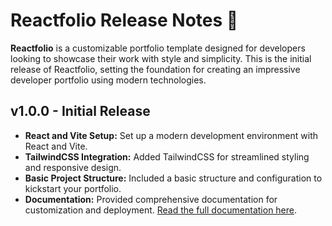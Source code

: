 # Reactfolio Release Notes 🚀

**Reactfolio** is a customizable portfolio template designed for developers looking to showcase their work with style and simplicity. This is the initial release of Reactfolio, setting the foundation for creating an impressive developer portfolio using modern technologies.

## v1.0.0 - Initial Release
- **React and Vite Setup:** Set up a modern development environment with React and Vite.
- **TailwindCSS Integration:** Added TailwindCSS for streamlined styling and responsive design.
- **Basic Project Structure:** Included a basic structure and configuration to kickstart your portfolio.
- **Documentation:** Provided comprehensive documentation for customization and deployment. [Read the full documentation here](https://github.com/saqibbedar/Reactfolio?tab=readme-ov-file).
